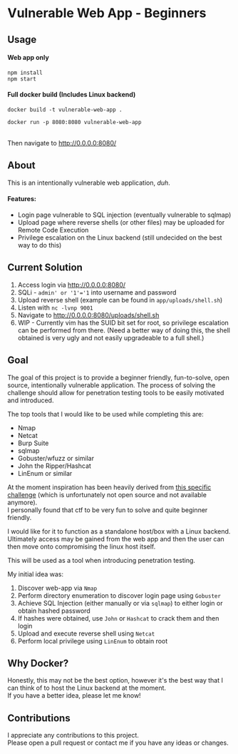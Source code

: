 # Vulnerable Web App - Beginners

## Usage

#### Web app only
```
npm install
npm start
```

#### Full docker build (Includes Linux backend)
```
docker build -t vulnerable-web-app .

docker run -p 8080:8080 vulnerable-web-app
```
\
Then navigate to http://0.0.0.0:8080/

## About

This is an intentionally vulnerable web application, *duh*.


#### Features:
* Login page vulnerable to SQL injection (eventually vulnerable to sqlmap)
* Upload page where reverse shells (or other files) may be uploaded for Remote Code Execution
* Privilege escalation on the Linux backend (still undecided on the best way to do this)

## Current Solution
1. Access login via http://0.0.0.0:8080/
2. SQLi - `admin' or '1'='1` into username and password
3. Upload reverse shell (example can be found in `app/uploads/shell.sh`)
4. Listen with `nc -lvnp 9001`
5. Navigate to http://0.0.0.0:8080/uploads/shell.sh
6. WIP - Currently vim has the SUID bit set for root, so privilege escalation can be performed from there. (Need a better way of doing this, the shell obtained is very ugly and not easily upgradeable to a full shell.)

## Goal

The goal of this project is to provide a beginner friendly, fun-to-solve, open source, intentionally vulnerable application.
The process of solving the challenge should allow for penetration testing tools to be easily motivated and introduced.

The top tools that I would like to be used while completing this are:
* Nmap
* Netcat
* Burp Suite
* sqlmap
* Gobuster/wfuzz or similar
* John the Ripper/Hashcat
* LinEnum or similar

At the moment inspiration has been heavily derived from [this specific challenge](https://www.billycody.com/guides/crikeycon-2019-free-ticket-challenge) (which is unfortunately not open source and not available anymore).\
I personally found that ctf to be very fun to solve and quite beginner friendly.

I would like for it to function as a standalone host/box with a Linux backend.\
Ultimately access may be gained from the web app and then the user can then move onto compromising the linux host itself.

This will be used as a tool when introducing penetration testing.

My initial idea was:
1. Discover web-app via `Nmap`
2. Perform directory enumeration to discover login page using `Gobuster`
3. Achieve SQL Injection (either manually or via `sqlmap`) to either login or obtain hashed password
4. If hashes were obtained, use `John` or `Hashcat` to crack them and then login
5. Upload and execute reverse shell using `Netcat`
6. Perform local privilege using `LinEnum` to obtain root

## Why Docker?

Honestly, this may not be the best option, however it's the best way that I can think of to host the Linux backend at the moment.\
If you have a better idea, please let me know!

## Contributions

I appreciate any contributions to this project.\
Please open a pull request or contact me if you have any ideas or changes.
